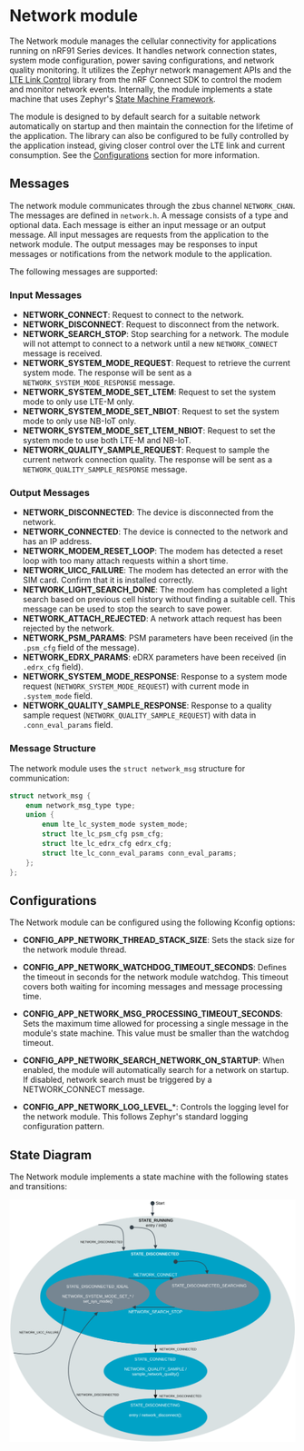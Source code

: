 # Network module

The Network module manages the cellular connectivity for applications running on nRF91 Series devices. It handles network connection states, system mode configuration, power saving configurations, and network quality monitoring. It utilizes the Zephyr network management APIs and the [LTE Link Control](https://docs.nordicsemi.com/bundle/ncs-2.9.0/page/nrf/libraries/modem/lte_lc.html) library from the nRF Connect SDK to control the modem and monitor network events. Internally, the module implements a state machine that uses Zephyr's [State Machine Framework](https://docs.zephyrproject.org/latest/services/smf/index.html).

The module is designed to by default search for a suitable network automatically on startup and then maintain the connection for the lifetime of the application.
The library can also be configured to be fully controlled by the application instead, giving closer control over the LTE link and current consumption.
See the [Configurations](#configurations) section for more information.

## Messages

The network module communicates through the zbus channel ``NETWORK_CHAN``.
The messages are defined in `network.h`. A message consists of a type and optional data. Each message is either an input message or an output message.
All input messages are requests from the application to the network module. The output messages may be responses to input messages or notifications from the network module to the application.

The following messages are supported:

### Input Messages

- **NETWORK_CONNECT**: Request to connect to the network.
- **NETWORK_DISCONNECT**: Request to disconnect from the network.
- **NETWORK_SEARCH_STOP**: Stop searching for a network. The module will not attempt to connect to a network until a new `NETWORK_CONNECT` message is received.
- **NETWORK_SYSTEM_MODE_REQUEST**: Request to retrieve the current system mode. The response will be sent as a `NETWORK_SYSTEM_MODE_RESPONSE` message.
- **NETWORK_SYSTEM_MODE_SET_LTEM**: Request to set the system mode to only use LTE-M only.
- **NETWORK_SYSTEM_MODE_SET_NBIOT**: Request to set the system mode to only use NB-IoT only.
- **NETWORK_SYSTEM_MODE_SET_LTEM_NBIOT**: Request to set the system mode to use both LTE-M and NB-IoT.
- **NETWORK_QUALITY_SAMPLE_REQUEST**: Request to sample the current network connection quality. The response will be sent as a `NETWORK_QUALITY_SAMPLE_RESPONSE` message.

### Output Messages

- **NETWORK_DISCONNECTED**: The device is disconnected from the network.
- **NETWORK_CONNECTED**: The device is connected to the network and has an IP address.
- **NETWORK_MODEM_RESET_LOOP**: The modem has detected a reset loop with too many attach requests within a short time.
- **NETWORK_UICC_FAILURE**: The modem has detected an error with the SIM card. Confirm that it is installed correctly.
- **NETWORK_LIGHT_SEARCH_DONE**: The modem has completed a light search based on previous cell history without finding a suitable cell. This message can be used to stop the search to save power.
- **NETWORK_ATTACH_REJECTED**: A network attach request has been rejected by the network.
- **NETWORK_PSM_PARAMS**: PSM parameters have been received (in the `.psm_cfg` field of the message).
- **NETWORK_EDRX_PARAMS**: eDRX parameters have been received (in `.edrx_cfg` field).
- **NETWORK_SYSTEM_MODE_RESPONSE**: Response to a system mode request (`NETWORK_SYSTEM_MODE_REQUEST`) with current mode in `.system_mode` field.
- **NETWORK_QUALITY_SAMPLE_RESPONSE**: Response to a quality sample request (`NETWORK_QUALITY_SAMPLE_REQUEST`) with data in `.conn_eval_params` field.

### Message Structure

The network module uses the `struct network_msg` structure for communication:

```c
struct network_msg {
    enum network_msg_type type;
    union {
        enum lte_lc_system_mode system_mode;
        struct lte_lc_psm_cfg psm_cfg;
        struct lte_lc_edrx_cfg edrx_cfg;
        struct lte_lc_conn_eval_params conn_eval_params;
    };
};
```

## Configurations

The Network module can be configured using the following Kconfig options:

- **CONFIG_APP_NETWORK_THREAD_STACK_SIZE**: Sets the stack size for the network module thread.

- **CONFIG_APP_NETWORK_WATCHDOG_TIMEOUT_SECONDS**: Defines the timeout in seconds for the network module watchdog. This timeout covers both waiting for incoming messages and message processing time.

- **CONFIG_APP_NETWORK_MSG_PROCESSING_TIMEOUT_SECONDS**: Sets the maximum time allowed for processing a single message in the module's state machine. This value must be smaller than the watchdog timeout.

- **CONFIG_APP_NETWORK_SEARCH_NETWORK_ON_STARTUP**: When enabled, the module will automatically search for a network on startup. If disabled, network search must be triggered by a NETWORK_CONNECT message.

- **CONFIG_APP_NETWORK_LOG_LEVEL_***: Controls the logging level for the network module. This follows Zephyr's standard logging configuration pattern.

## State Diagram

The Network module implements a state machine with the following states and transitions:

![Network module state diagram](../images/network_module_state_diagram.svg "Network module state diagram")
